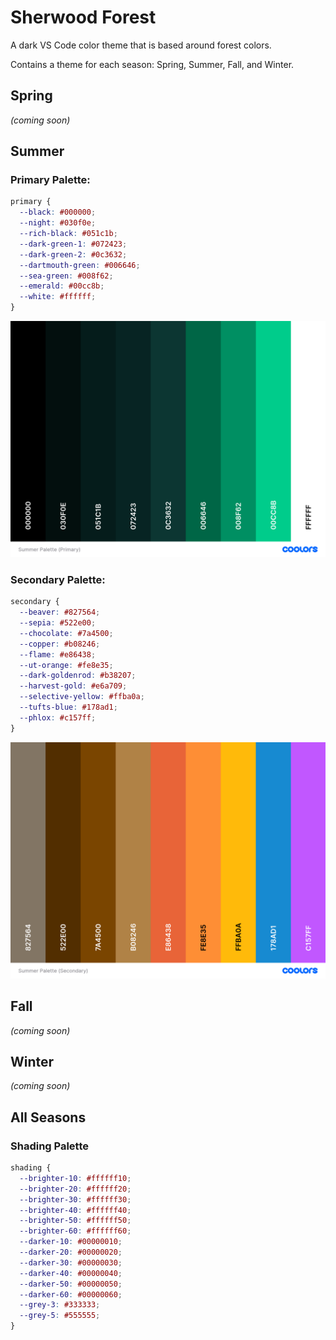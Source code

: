 # Sherwood Forest

A dark VS Code color theme that is based around forest colors.

Contains a theme for each season: Spring, Summer, Fall, and Winter.

## Spring

_(coming soon)_

## Summer

### Primary Palette:

```css
primary {
  --black: #000000;
  --night: #030f0e;
  --rich-black: #051c1b;
  --dark-green-1: #072423;
  --dark-green-2: #0c3632;
  --dartmouth-green: #006646;
  --sea-green: #008f62;
  --emerald: #00cc8b;
  --white: #ffffff;
}
```

![Primary Palette](<themes/Summer Palette (Primary).png>)

### Secondary Palette:

```css
secondary {
  --beaver: #827564;
  --sepia: #522e00;
  --chocolate: #7a4500;
  --copper: #b08246;
  --flame: #e86438;
  --ut-orange: #fe8e35;
  --dark-goldenrod: #b38207;
  --harvest-gold: #e6a709;
  --selective-yellow: #ffba0a;
  --tufts-blue: #178ad1;
  --phlox: #c157ff;
}
```

![Secondary Palette](<themes/Summer Palette (Secondary).png>)

## Fall

_(coming soon)_

## Winter

_(coming soon)_

## All Seasons

### Shading Palette

```css
shading {
  --brighter-10: #ffffff10;
  --brighter-20: #ffffff20;
  --brighter-30: #ffffff30;
  --brighter-40: #ffffff40;
  --brighter-50: #ffffff50;
  --brighter-60: #ffffff60;
  --darker-10: #00000010;
  --darker-20: #00000020;
  --darker-30: #00000030;
  --darker-40: #00000040;
  --darker-50: #00000050;
  --darker-60: #00000060;
  --grey-3: #333333;
  --grey-5: #555555;
}
```
